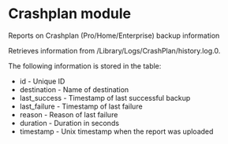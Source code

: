 Crashplan module
================

Reports on Crashplan (Pro/Home/Enterprise) backup information 

Retrieves information from /Library/Logs/CrashPlan/history.log.0.

The following information is stored in the table:

* id - Unique ID
* destination - Name of destination
* last_success - Timestamp of last successful backup
* last_failure - Timestamp of last failure
* reason - Reason of last failure
* duration - Duration in seconds
* timestamp - Unix timestamp when the report was uploaded

